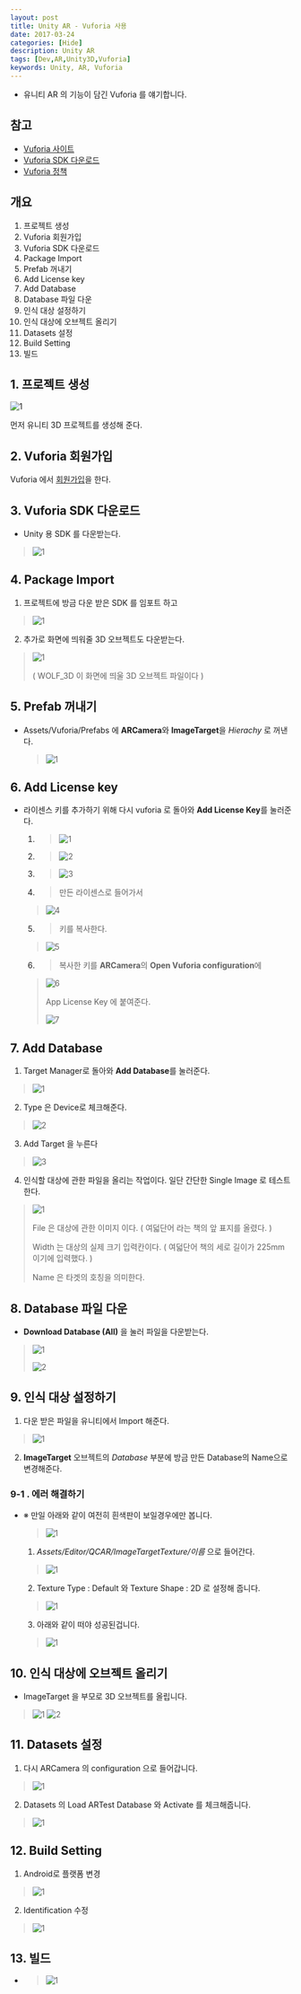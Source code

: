 ```yaml
---
layout: post
title: Unity AR - Vuforia 사용
date: 2017-03-24
categories: [Hide]
description: Unity AR
tags: [Dev,AR,Unity3D,Vuforia]
keywords: Unity, AR, Vuforia
---
```



- 유니티 AR 의 기능이 담긴 Vuforia 를 얘기합니다.

## 참고
- [Vuforia 사이트](https://www.vuforia.com/)
- [Vuforia SDK 다운로드](https://developer.vuforia.com/downloads/sdk)
- [Vuforia 정책](https://developer.vuforia.com/pricing)

## 개요
  1. 프로젝트 생성
  2. Vuforia 회원가입
  3. Vuforia SDK 다운로드
  4. Package Import
  5. Prefab 꺼내기
  6. Add License key
  7. Add Database
  8. Database 파일 다운
  9. 인식 대상 설정하기
  10. 인식 대상에 오브젝트 올리기
  11. Datasets 설정
  12. Build Setting
  13. 빌드

## 1. 프로젝트 생성
![1](http://postfiles15.naver.net/MjAxNzAzMjNfMTEx/MDAxNDkwMjI4MDA0NzM2.-MY5AlW1CZ4athfoZ42VBZxK9eAupzl8EapyY2uEN5gg.hyPI2GGb_GRbHEY34foE0k8z4qfdmCz4awITvzK3qPYg.PNG.kyechan99/5.PNG?type=w1)

먼저 유니티 3D 프로젝트를 생성해 준다.

## 2. Vuforia 회원가입
Vuforia 에서 [회원가입](https://developer.vuforia.com/user/register)을 한다.

## 3. Vuforia SDK 다운로드
- Unity 용 SDK 를 다운받는다.
> ![1](http://postfiles16.naver.net/MjAxNzAzMjRfMTE4/MDAxNDkwMzYyMjg2NTQ2.seOz4L_iaT11qKIVM1HhE_8NFxkYumo4CUc9QeH3QVgg.vZ8ERV2uWFHwfAO3RoRPBqurUz5CHuwulD1tpXcThskg.PNG.kyechan99/2.PNG?type=w1)




## 4. Package Import

1. 프로젝트에 방금 다운 받은 SDK 를 임포트 하고
  > ![1](http://postfiles9.naver.net/MjAxNzAzMjRfMjcx/MDAxNDkwMzYyMjg3Mjg4.VCQ_L6y8besxTKKffNyEEggCgttY6qQDhWbHfqkEZBwg.Ghjm6FS8HLOLkPEViCtFb1opvEhl1G42z34qb6k0t8Yg.PNG.kyechan99/3.PNG?type=w1)

2. 추가로 화면에 띄워줄 3D 오브젝트도 다운받는다.
  > ![1](http://postfiles12.naver.net/MjAxNzAzMjRfMzkg/MDAxNDkwMzYyMjg3NTM5.skhGDJ7dtz9vLrBgzsWiL7NKXXifW9kgssPRBbJT6Ywg.Yr96kyXSXS9RlAkfASHuoPWUt2Pvpm4xbtPJoY-Oh18g.PNG.kyechan99/4.PNG?type=w1)
  >
  > ( WOLF_3D 이 화면에 띄울 3D 오브젝트 파일이다 )

## 5. Prefab 꺼내기
- Assets/Vuforia/Prefabs 에 **ARCamera**와 **ImageTarget**을 *Hierachy* 로 꺼낸다.
  > ![1](http://postfiles14.naver.net/MjAxNzAzMjRfMTE5/MDAxNDkwMzYyMjg3OTM4.HmdEAyCUTo78GaAJcGh2LjP6BI1bwIq0d8PPb65gh1gg.4Xe4SF2c7JK_VSnlXI2LkAiSU14wCPM4Kmnf0v1zCQcg.PNG.kyechan99/6.PNG?type=w1)

## 6. Add License key
- 라이센스 키를 추가하기 위해 다시 vuforia 로 돌아와 **Add License Key**를 눌러준다.
  1. > ![1](http://postfiles9.naver.net/MjAxNzAzMjRfNzYg/MDAxNDkwMzYyMjg4MTg0.JOml7jghEF3a8rD3ycWHswU_4ZSPwb_i3ou0Y8UmUQcg.lPDyuL7cmphozsNXJ5n7e6GaBeBLQl0B38GRMl5T_gEg.PNG.kyechan99/7.PNG?type=w1)
  2. > ![2](http://postfiles7.naver.net/MjAxNzAzMjRfMTc3/MDAxNDkwMzYyMjg4NDQ4.-Tyrz8FrTl0gSnO4lXjFcKIfMdWoPI4Zk5cgMXnqxawg.x8AXgIvnAFYcId41J2ZnHK1t96DZXULOkcvis0G6Mzkg.PNG.kyechan99/8.PNG?type=w1)
  3. > ![3](http://postfiles10.naver.net/MjAxNzAzMjRfNjcg/MDAxNDkwMzYyMjg4NzUz.zzKRmk2UxKyYfBH-ORQHFikl5oGM0O-a3pJGcsN9_acg.K8BPnWIMMNtoDQKN8w8uIlpIqrfa_CWQXADjyHMvZ4Mg.PNG.kyechan99/9.PNG?type=w1)
  4. > 만든 라이센스로 들어가서
    >
    > ![4](http://postfiles15.naver.net/MjAxNzAzMjRfMTk5/MDAxNDkwMzYyMjg4OTE3.mkGVIkhJWCq9133srHdTDe-CXf-8rSdy63RpPG0IDu0g.LV8FRCeyW3xy2_e-DLYIvxsF6rH5gekNJcVA7a4hg44g.PNG.kyechan99/10.PNG?type=w1)
  5. > 키를 복사한다.
    >
    > ![5](http://postfiles11.naver.net/MjAxNzAzMjRfMTcz/MDAxNDkwMzYyMjg5MTY1.IxQmRfPQzCiyUH8GbH1e3wHNxiH9iX0vZs4bV0GiwJEg.noYvdTaGWey28qlANpDPORJt2QkieanNmrrM8OsCzOIg.PNG.kyechan99/11.PNG?type=w1)
  6. > 복사한 키를 **ARCamera**의 **Open Vuforia configuration**에
    >
    > ![6](http://postfiles5.naver.net/MjAxNzAzMjRfMTY1/MDAxNDkwMzYyMjg5MzYx.H20bsrSnKTzsSfnTSCHnpyPjtZEH_xMg19EI9GEB0hAg.O9ryybTKVMuqRioLEjHzjxSF7Hic-vLHK_ED4WLC2dIg.PNG.kyechan99/12.PNG?type=w1)
    >
    > App License Key 에 붙여준다.
    >
    > ![7](http://postfiles8.naver.net/MjAxNzAzMjRfMTA4/MDAxNDkwMzYyMjg5NTA2.1MN4f0drzgQyiiol9q3VSYKEOHV2JGI34h-MB1FvndIg.VWdONTkX-lEzmnp-NEYPiBAD5Z5jyLT3zeRr7BYochcg.PNG.kyechan99/13.PNG?type=w1)

## 7. Add Database
1. Target Manager로 돌아와 **Add Database**를 눌러준다.
  >![1](http://postfiles10.naver.net/MjAxNzAzMjRfNzEg/MDAxNDkwMzYyMjg5Njc0.ARxRL7vI7473RT7UpIeaqSyKFiE5feCOBjABxXtru3gg.NpAyN6-eCAE09MlGVWXvZrFJW1WPd4uVaKVdMs-HG9Ug.PNG.kyechan99/14.PNG?type=w1)
2. Type 은 Device로 체크해준다.
  >![2](http://postfiles14.naver.net/MjAxNzAzMjRfMjg5/MDAxNDkwMzYyMjg5ODI2.lFSiYhQh_P_3HAre4jV2WB2ms1eCEGYwdiYoZDoqTd0g.ENQZHYLt2MR4br7dPWsMgWprD53T7Wfd0H6zNv5Tzywg.PNG.kyechan99/15.PNG?type=w1)
3. Add Target 을 누른다
  >![3](http://postfiles2.naver.net/MjAxNzAzMjRfMjM5/MDAxNDkwMzYyMjkwMDAw.XFVQc7Gs8AzvZneYdK2HzrosoUxKUSMyRvaeGbU-Qs4g.b79e5gxEHctF-9P7-hDRSZ79CJfVvivk_JIYXDxombcg.PNG.kyechan99/16.PNG?type=w1)
4. 인식할 대상에 관한 파일을 올리는 작업이다. 일단 간단한 Single Image 로 테스트 한다.
>![1](http://postfiles16.naver.net/MjAxNzAzMjRfMTg0/MDAxNDkwMzYyMjkwMjQ2._HmuaKSvk8NYYm0AOMVPtEy24X-U88GvFERA0heChJAg.8URaGKGXc22natdYCOxysZLWBv3E5GgJ0x-mo8EAKYwg.PNG.kyechan99/17.PNG?type=w1)
  >
  > File 은 대상에 관한 이미지 이다. ( 여덟단어 라는 책의 앞 표지를 올렸다. )
  >
  > Width 는 대상의 실제 크기 입력칸이다. ( 여덟단어 책의 세로 길이가 225mm 이기에 입력했다. )
  >
  > Name 은 타겟의 호칭을 의미한다.
  
## 8. Database 파일 다운
- **Download Database (All)** 을 눌러 파일을 다운받는다.
> ![1](http://postfiles12.naver.net/MjAxNzAzMjRfMjQ2/MDAxNDkwMzYyMjkwNDUz.xxQ0iYhkW-8XG2Ip-nI-_DRbsoO-1GvWYwC7FxZfCxAg.R-w2BY2-WcRvUKlYF8NGqTZcUpzp9_XxG3wMuguN73Ug.PNG.kyechan99/18.PNG?type=w1)
> 
> 
> ![2](http://postfiles11.naver.net/MjAxNzAzMjRfMjEy/MDAxNDkwMzYyMjkwNjA2.9U5PpuO4ZwKGthaPS0dPKdiBgjwP141UopIWjoaFj24g.HaXR7acU4mPgk-5e-jPCcQwjkpsBMo0PtydWGc08SEMg.PNG.kyechan99/19.PNG?type=w1)

## 9. 인식 대상 설정하기
1. 다운 받은 파일을 유니티에서 Import 해준다.
  > ![1](http://postfiles1.naver.net/MjAxNzAzMjRfMjg4/MDAxNDkwMzYyMjkwNzY2.HUJyGwoj7hBHLUKBb2jIabqECP92lWmlwcS25UvUI5Qg.kp4E_fnPf4vduCtqKxNsTLaMywIvcGCtxrNzuyF6IM4g.PNG.kyechan99/20.PNG?type=w1)
2. **ImageTarget** 오브젝트의 *Database* 부분에 방금 만든 Database의 Name으로 변경해준다.

### 9-1 . 에러 해결하기
- ※ 만일 아래와 같이 여전히 흰색판이 보일경우에만 봅니다.
  > ![1](http://postfiles3.naver.net/MjAxNzAzMjRfMjUw/MDAxNDkwMzYyMjkxNTg2.gzWCdAsCKf0WmMzeoTMH5TQo93suRmdrOMTdohfDp3wg.bfkii6b0AGsRQw4sAKhBk5rDKR4IdVvwtNFlCoQtoUog.PNG.kyechan99/22.PNG?type=w1)

  1. *Assets/Editor/QCAR/ImageTargetTexture/이름* 으로 들어간다.
  > ![1](http://postfiles7.naver.net/MjAxNzAzMjRfNzMg/MDAxNDkwMzYyMjkxODAz.j4MPNqjZkjVjOJk0FOo0GaYR9gzsosM5-6r9hple-lgg.ww6JDTpnu41OpskYk0hqMuvHYabR_YIhu4lzyCZtcUUg.PNG.kyechan99/23.PNG?type=w1)

  2. Texture Type : Default  와  Texture Shape : 2D 로 설정해 줍니다.
  > ![1](http://postfiles1.naver.net/MjAxNzAzMjRfNDUg/MDAxNDkwMzYyMjkxOTY5.903YE_fGy6rlKHCYZEeI4Aq8cyK03twrNLu4RzjvTDQg.6qc4o82gnvo2KiHytr8A80HnPL4U6M2OrsL2wq7ke7sg.PNG.kyechan99/24.PNG?type=w1)

  3. 아래와 같이 떠야 성공된겁니다.
  > ![1](http://postfiles6.naver.net/MjAxNzAzMjRfMjQ2/MDAxNDkwMzYyMjkyNTM5.ZL3uUEM5ZbiTQAvrM0YXWX7ksc5Tp5MLYfuqBU7CSXMg.4yYooTNGN7n6Ie12oz6YVmq0Gu7Y_aiAUKTA_5pBJX0g.PNG.kyechan99/25.PNG?type=w1)
  
## 10. 인식 대상에 오브젝트 올리기
- ImageTarget 을 부모로 3D 오브젝트를 올립니다.
> ![1](http://postfiles6.naver.net/MjAxNzAzMjRfOTYg/MDAxNDkwMzYyMjkzMTI1.xmwveIhG5kdhneQgY8sLp86m1Ct0HGUnC6TarVnyDB4g.kBIdKQu1tfpSjLGEeSPB1UgwhEtWT3LOGJahefK7RxAg.PNG.kyechan99/26.PNG?type=w1)
> ![2](http://postfiles11.naver.net/MjAxNzAzMjRfNTAg/MDAxNDkwMzYyMjkzNTE4.YxxQ3JJsOSq4eQVFqXXWtZWk4Pml9knNZj6oiEw4trkg.MWaZ3WngVn1xtVAyRkH0Pa3BGoTPW4qLMqCDs4ZPRBog.PNG.kyechan99/27.PNG?type=w1)

## 11. Datasets 설정
1. 다시 ARCamera 의 configuration 으로 들어갑니다.
> ![1](http://postfiles5.naver.net/MjAxNzAzMjRfMTY1/MDAxNDkwMzYyMjg5MzYx.H20bsrSnKTzsSfnTSCHnpyPjtZEH_xMg19EI9GEB0hAg.O9ryybTKVMuqRioLEjHzjxSF7Hic-vLHK_ED4WLC2dIg.PNG.kyechan99/12.PNG?type=w1)
2. Datasets 의 Load ARTest Database 와 Activate 를 체크해줍니다.
> ![1](http://postfiles10.naver.net/MjAxNzAzMjRfMjEx/MDAxNDkwMzYyMjkzODc1.KLiBIQ3daYHkojoXHdE6Uaw44Pr76Sb5WmuustPAYrsg.z1v0KoYiixXVrEMTOBHYDJWq2QCmdva4fB9o3iF1vU4g.PNG.kyechan99/29.PNG?type=w1)

## 12. Build Setting
1. Android로 플랫폼 변경
> ![1](http://postfiles16.naver.net/MjAxNzAzMjRfMTUy/MDAxNDkwMzYyMjk0MTEw.Q4W3TZuqti0xrNEQx2watcJwHJuOAolyFZNs-1f-x3Qg.TUXlEleCsP58_JiZMfQT8tdQ2zh6vg3M5CcSIxQ5UiEg.PNG.kyechan99/30.PNG?type=w1)
2. Identification 수정
> ![1](http://postfiles16.naver.net/MjAxNzAzMjRfMjcx/MDAxNDkwMzYyMjk0MjQz.P7dZoZhbGsczzcT35qtBMyKaqX2jfr8ememhYc9BPvYg.c2Jgqwe1aRTpR3hn2r_FxJJAguQ81K_JaNOHsf5UXu8g.PNG.kyechan99/31.PNG?type=w1)

## 13. 빌드
- > ![1](http://postfiles4.naver.net/MjAxNzAzMjRfMjgg/MDAxNDkwMzY0MTgyNjQ1.F8mdNK8TgkQ57w4l8onXSFVuBwFAusquusIxAsYyx0Ug.y68wYBt2fcq4aDhfKOGwKUBMrQUNRhGKTgrjKu1bWYIg.JPEG.kyechan99/1.jpg?type=w1)


